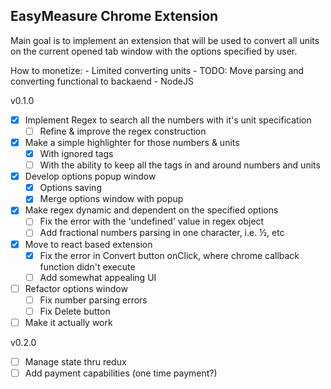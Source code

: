## EasyMeasure Chrome Extension

Main goal is to implement an extension that will be used to convert all units on the current opened tab window with the options specified by user.

How to monetize:
    - Limited converting units
    - TODO: Move parsing and converting functional to backaend - NodeJS

v0.1.0
- [x] Implement Regex to search all the numbers with it's unit specification
    - [ ] Refine & improve the regex construction
- [x] Make a simple highlighter for those numbers & units
    - [x] With ignored tags
    - [ ] With the ability to keep all the tags in and around numbers and units
- [x] Develop options popup window
    - [x] Options saving 
    - [x] Merge options window with popup
- [x] Make regex dynamic and dependent on the specified options
    - [ ] Fix the error with the 'undefined' value in regex object
    - [ ] Add fractional numbers parsing in one character, i.e. ½, etc
- [x] Move to react based extension
    - [x] Fix the error in Convert button onClick, where chrome callback function didn't execute
    - [ ] Add somewhat appealing UI
- [ ] Refactor options window
    - [ ] Fix number parsing errors
    - [ ] Fix Delete button
- [ ] Make it actually work

v0.2.0
- [ ] Manage state thru redux
- [ ] Add payment capabilities (one time payment?)
